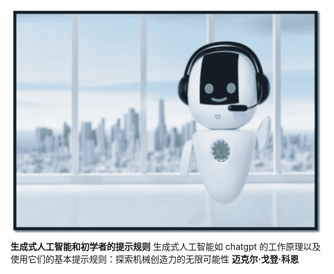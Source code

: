 ![img](img/image-0-0.jpg)  **生成式人工智能和初学者的提示规则** 生成式人工智能如 chatgpt 的工作原理以及使用它们的基本提示规则：探索机械创造力的无限可能性 **迈克尔·戈登·科恩**
